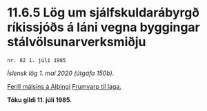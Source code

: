 # 11.6.5 Lög um sjálfskuldarábyrgð ríkissjóðs á láni vegna byggingar stálvölsunarverksmiðju

`nr. 82 1. júlí 1985`

_Íslensk lög 1. maí 2020 (útgáfa 150b)._

[Ferill málsins á Alþingi](https://www.althingi.is/thingstorf/thingmalalistar-eftir-thingum/ferill/?ltg=107&mnr=236)
[Frumvarp til laga.](https://www.althingi.is/altext/107/s/pdf/0312.pdf)

**Tóku gildi 11. júlí 1985.**

